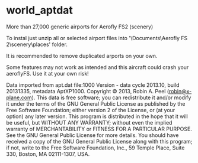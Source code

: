 # world_aptdat
More than 27,000 generic airports for Aerofly FS2 (scenery)
 
 To instal just unzip all or selected airport files into '\Documents\Aerofly FS 2\scenery\places\' folder.
 
 It is recommended to remove duplicated arports on your own.

 
 Some features may not work as intended and this aircraft could crash your aeroflyFS. 
 Use it at your own risk!
 
Data imported from apt.dat file:1000 Version - data cycle 2013.10, build 20131335, metadata AptXP1000.  Copyright © 2013, Robin A. Peel (robin@x-plane.com).   This data is free software; you can redistribute it and/or modify it under the terms of the GNU General Public License as published by the Free Software Foundation; either version 2 of the License, or (at your option) any later version.  This program is distributed in the hope that it will be useful, but WITHOUT ANY WARRANTY; without even the implied warranty of MERCHANTABILITY or FITNESS FOR A PARTICULAR PURPOSE.  See the GNU General Public License for more details.  You should have received a copy of the GNU General Public License along with this program; if not, write to the Free Software Foundation, Inc., 59 Temple Place, Suite 330, Boston, MA 02111-1307, USA.
